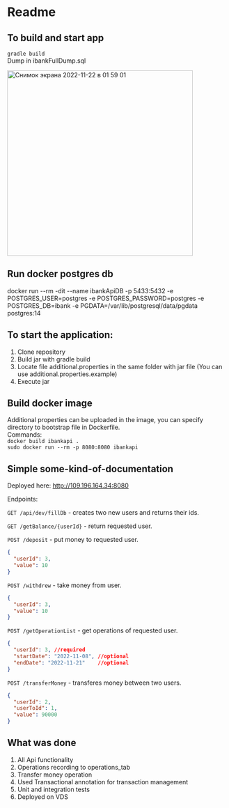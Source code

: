 # Readme

## To build and start app
`gradle build`   
Dump in ibankFullDump.sql   

<img width="426" alt="Снимок экрана 2022-11-22 в 01 59 01" src="https://user-images.githubusercontent.com/64738590/203175464-ea0a7cf7-ddce-48fe-bfeb-0b91737a939d.png">

## Run docker postgres db
docker run --rm -dit --name ibankApiDB -p 5433:5432 -e POSTGRES_USER=postgres -e POSTGRES_PASSWORD=postgres -e POSTGRES_DB=ibank -e PGDATA=/var/lib/postgresql/data/pgdata postgres:14

## To start the application:
1. Clone repository
2. Build jar with gradle build
3. Locate file additional.properties in the same folder with jar file (You can use additional.properties.example)
4. Execute jar

## Build docker image 
Additional properties can be uploaded in the image, you can specify directory to bootstrap file in Dockerfile.   
Commands:   
`docker build ibankapi .`   
`sudo docker run --rm -p 8080:8080 ibankapi`  

## Simple some-kind-of-documentation
Deployed here: http://109.196.164.34:8080

Endpoints:  

`GET /api/dev/fillDb` - creates two new users and returns their ids.

`GET /getBalance/{userId}` - return requested user.

`POST /deposit` - put money to requested user.
```json
{
  "userId": 3, 
  "value": 10
}
```
`POST /withdrew` - take money from user.
```json
{
  "userId": 3,
  "value": 10
}
```
`POST /getOperationList` - get operations of requested user.
```json
{
  "userId": 3, //required
  "startDate": "2022-11-08", //optional
  "endDate": "2022-11-21"    //optional
}
```
`POST /transferMoney` - transferes money between two users.
```json
{
  "userId": 2,
  "userToId": 1,
  "value": 90000
}
```

## What was done
1. All Api functionality
2. Operations recording to operations_tab
3. Transfer money operation
4. Used Transactional annotation for transaction management
5. Unit and integration tests
5. Deployed on VDS
